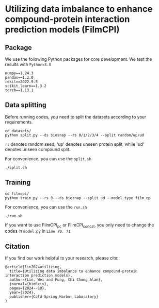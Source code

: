 # Utilizing data imbalance to enhance compound-protein interaction prediction models (FilmCPI)

## Package
We use the following Python packages for core development. We test the results with `Python=3.8`
```
numpy==1.24.3
pandas==1.3.0
rdkit==2022.9.5
scikit_learn==1.3.2
torch==1.13.1
```

## Data splitting

Before running codes, you need to split the datasets according to your requirements.
```
cd datasets/
python split.py --ds biosnap --rs 0/1/2/3/4 --split random/up/ud
```

`rs` denotes random seed; 'up' denotes unseen protein split, while 'ud' denotes unseen compound split.

For convenience, you can use the `split.sh`
```
./split.sh
```

## Training

```
cd filmcpi/
python train.py --rs 0 --ds biosnap --split ud --model_type film_cp
```

For convenience, you can use the `run.sh`
```
./run.sh
```
If you want to use FilmCPI<sub>pc</sub> or FilmCPI<sub>concat</sub>, you only need to change the codes in `model.py` in `Line 70, 71`

## Citation

If you find our work helpful to your research, please cite:
```
@article{lin2024utilizing,
  title={Utilizing data imbalance to enhance compound-protein interaction prediction models},
  author={Lin, Wei and Fung, Chi Chung Alan},
  journal={bioRxiv},
  pages={2024--10},
  year={2024},
  publisher={Cold Spring Harbor Laboratory}
}
```
